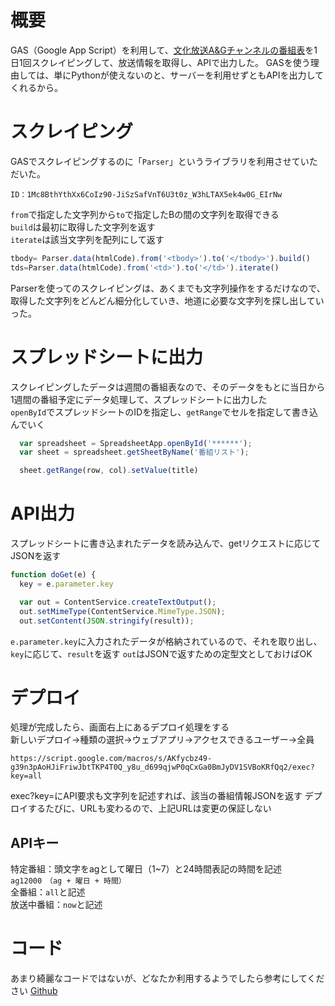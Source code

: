 # 概要
GAS（Google App Script）を利用して、[文化放送A&Gチャンネルの番組表](https://www.joqr.co.jp/qr/agregularprogram/)を1日1回スクレイピングして、放送情報を取得し、APIで出力した。
GASを使う理由しては、単にPythonが使えないのと、サーバーを利用せずともAPIを出力してくれるから。

# スクレイピング
GASでスクレイピングするのに「`Parser`」というライブラリを利用させていただいた。
``` 
ID：1Mc8BthYthXx6CoIz90-JiSzSafVnT6U3t0z_W3hLTAX5ek4w0G_EIrNw
```
`from`で指定した文字列から`to`で指定したBの間の文字列を取得できる  
`build`は最初に取得した文字列を返す  
`iterate`は該当文字列を配列にして返す
```parser.js
tbody= Parser.data(htmlCode).from('<tbody>').to('</tbody>').build()
tds=Parser.data(htmlCode).from('<td>').to('</td>').iterate()
```
Parserを使ってのスクレイピングは、あくまでも文字列操作をするだけなので、取得した文字列をどんどん細分化していき、地道に必要な文字列を探し出していった。

# スプレッドシートに出力
スクレイピングしたデータは週間の番組表なので、そのデータをもとに当日から1週間の番組予定にデータ処理して、スプレッドシートに出力した  
`openById`でスプレッドシートのIDを指定し、`getRange`でセルを指定して書き込んでいく
```SpreadsheetOutput.js
  var spreadsheet = SpreadsheetApp.openById('******');
  var sheet = spreadsheet.getSheetByName('番組リスト');

  sheet.getRange(row, col).setValue(title)
```
# API出力
スプレッドシートに書き込まれたデータを読み込んで、getリクエストに応じてJSONを返す  

```doGet.js
function doGet(e) {
  key = e.parameter.key

  var out = ContentService.createTextOutput();
  out.setMimeType(ContentService.MimeType.JSON);
  out.setContent(JSON.stringify(result));
```
`e.parameter.key`に入力されたデータが格納されているので、それを取り出し、`key`に応じて、`result`を返す
`out`はJSONで返すための定型文としておけばOK

# デプロイ
処理が完成したら、画面右上にあるデプロイ処理をする  
新しいデプロイ→種類の選択→ウェブアプリ→アクセスできるユーザー→全員  
```url
https://script.google.com/macros/s/AKfycbz49-g39n3pAoHJiFriwJbtTKP4T0Q_y8u_d699qjwP0qCxGa0BmJyDV1SVBoKRfQq2/exec?key=all
```
exec?key=にAPI要求も文字列を記述すれば、該当の番組情報JSONを返す
デプロイするたびに、URLも変わるので、上記URLは変更の保証しない

## APIキー
特定番組：頭文字をagとして曜日（1~7）と24時間表記の時間を記述  
`ag12000　（ag + 曜日 + 時間）`  
全番組：`all`と記述  
放送中番組：`now`と記述  

# コード
あまり綺麗なコードではないが、どなたか利用するようでしたら参考にしてください  [Github](https://github.com/hagasewa/ag-program-api)
